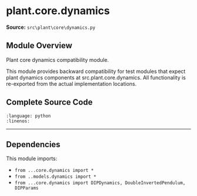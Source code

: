 # plant.core.dynamics

**Source:** `src\plant\core\dynamics.py`

## Module Overview

Plant core dynamics compatibility module.

This module provides backward compatibility for test modules that expect
plant dynamics components at src.plant.core.dynamics. All functionality
is re-exported from the actual implementation locations.

## Complete Source Code

```{literalinclude} ../../../src/plant/core/dynamics.py
:language: python
:linenos:
```

---

## Dependencies

This module imports:

- `from ...core.dynamics import *`
- `from ..models.dynamics import *`
- `from ...core.dynamics import DIPDynamics, DoubleInvertedPendulum, DIPParams`
